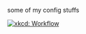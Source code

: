 some of my config stuffs

[![xkcd: Workflow](http://imgs.xkcd.com/comics/workflow.png)](http://xkcd.com/1172/)
